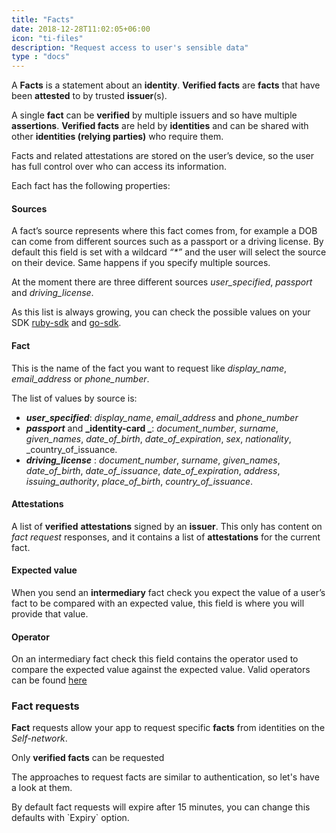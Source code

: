 ```yaml
---
title: "Facts"
date: 2018-12-28T11:02:05+06:00
icon: "ti-files"
description: "Request access to user's sensible data"
type : "docs"
---
```


A **Facts** is a statement about an **identity**. **Verified facts** are **facts** that have been **attested** to by trusted **issuer**(s).

A single **fact** can be **verified** by multiple issuers and so have multiple **assertions**. **Verified facts** are held by **identities** and  can be shared with other **identities (relying parties)** who require them.

Facts and related attestations are stored on the user’s device, so the user has full control over who can access its information.

Each fact has the following properties:

#### Sources

A fact’s source represents where this fact comes from, for example a DOB can come from different sources such as a passport or a driving license. By default this field is set with a wildcard _“*”_ and the user will select the source on their device. Same happens if you specify multiple sources.

At the moment there are three different sources _user_specified_, _passport_ and _driving_license_.

As this list is always growing, you can check the possible values on your SDK [ruby-sdk](https://github.com/joinself/self-ruby-sdk/blob/master/lib/sources.rb#L6) and [go-sdk](https://github.com/joinself/self-go-sdk/blob/a027b7567d6d7d74ad2bbbf7219a24c57742b839/fact/fact.go#L20).

#### Fact

This is the name of the fact you want to request like _display_name_, _email_address_ or _phone_number_.

The list of values by source is:

*   **_user_specified_**: _display_name_, _email_address_ and _phone_number_
*   **_passport_** and **_identity-card _**: _document_number_, _surname_, _given_names_, _date_of_birth_, _date_of_expiration_, _sex_, _nationality_, _country_of_issuance.
*   **_driving_license_** : _document_number_, _surname_, _given_names_, _date_of_birth_, _date_of_issuance_, _date_of_expiration_, _address_, _issuing_authority_, _place_of_birth_, _country_of_issuance_.

#### Attestations

A list of **verified** **attestations** signed by an **issuer**. This only has content on _fact request_ responses, and it contains a list of **attestations** for the current fact.

#### Expected value

When you send an **intermediary** fact check you expect the value of a user’s fact to be compared with an expected value, this field is where you will provide that value.

#### Operator

On an intermediary fact check this field contains the operator used to compare the expected value against the expected value. Valid operators can be found [here](https://github.com/joinself/self-ruby-sdk/blob/master/lib/sources.rb#L34)



### Fact requests
**Fact** requests allow your app to request specific **facts** from identities on the _Self-network_.

Only **verified facts** can be requested

The approaches to request facts are similar to authentication, so let's have a look at them.

<aside class="success">
By default fact requests will expire after 15 minutes, you can change this defaults with `Expiry` option.
</aside>

